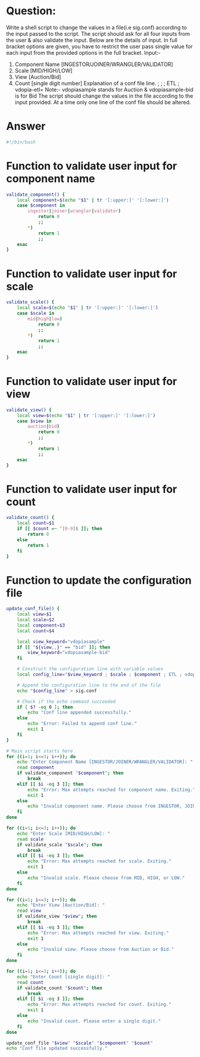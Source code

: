 # Question: 
Write a shell script to change the values in a file(i.e sig.conf) according to the input passed to the script. The script should ask for all four inputs from the user & also validate the input.
Below are the details of input. In full bracket options are given, you have to restrict the user pass single value for each input from the provided options in the full bracket.
Input:-
1) Component Name [INGESTOR/JOINER/WRANGLER/VALIDATOR]
2) Scale [MID/HIGH/LOW]
3) View [Auction/Bid]
4) Count [single digit number]
Explanation of a conf file line.
<view> ; <scale> ; <component name> ; ETL ; vdopia-etl= <count>
Note:- vdopiasample stands for Auction & vdopiasample-bid is for Bid
The script should change the values in the file according to the input provided. At a time only one line of the conf file should be altered.

# Answer
```bash
#!/bin/bash
```
# Function to validate user input for component name
```bash
validate_component() {
    local component=$(echo "$1" | tr '[:upper:]' '[:lower:]')
    case $component in
        ingestor|joiner|wrangler|validator)
            return 0
            ;;
        *)
            return 1
            ;;
    esac
}
```
# Function to validate user input for scale
```bash
validate_scale() {
    local scale=$(echo "$1" | tr '[:upper:]' '[:lower:]')
    case $scale in
        mid|high|low)
            return 0
            ;;
        *)
            return 1
            ;;
    esac
}
```
# Function to validate user input for view
```bash
validate_view() {
    local view=$(echo "$1" | tr '[:upper:]' '[:lower:]')
    case $view in
        auction|bid)
            return 0
            ;;
        *)
            return 1
            ;;
    esac
}
```
# Function to validate user input for count
```bash
validate_count() {
    local count=$1
    if [[ $count =~ ^[0-9]$ ]]; then
        return 0
    else
        return 1
    fi
}
```
# Function to update the configuration file
```bash
update_conf_file() {
    local view=$1
    local scale=$2
    local component=$3
    local count=$4

    local view_keyword="vdopiasample"
    if [[ "${view,,}" == "bid" ]]; then
        view_keyword="vdopiasample-bid"
    fi

    # Construct the configuration line with variable values
    local config_line="$view_keyword ; $scale ; $component ; ETL ; vdopia-etl= $count"

    # Append the configuration line to the end of the file
    echo "$config_line" > sig.conf

    # Check if the echo command succeeded
    if [ $? -eq 0 ]; then
        echo "Conf line appended successfully."
    else
        echo "Error: Failed to append conf line."
        exit 1
    fi
}

# Main script starts here
for ((i=1; i<=3; i++)); do
    echo "Enter Component Name [INGESTOR/JOINER/WRANGLER/VALIDATOR]: "
    read component
    if validate_component "$component"; then
        break
    elif [[ $i -eq 3 ]]; then
        echo "Error: Max attempts reached for component name. Exiting."
        exit 1
    else
        echo "Invalid component name. Please choose from INGESTOR, JOINER, WRANGLER, or VALIDATOR."
    fi
done

for ((i=1; i<=3; i++)); do
    echo "Enter Scale [MID/HIGH/LOW]: "
    read scale
    if validate_scale "$scale"; then
        break
    elif [[ $i -eq 3 ]]; then
        echo "Error: Max attempts reached for scale. Exiting."
        exit 1
    else
        echo "Invalid scale. Please choose from MID, HIGH, or LOW."
    fi
done

for ((i=1; i<=3; i++)); do
    echo "Enter View [Auction/Bid]: "
    read view
    if validate_view "$view"; then
        break
    elif [[ $i -eq 3 ]]; then
        echo "Error: Max attempts reached for view. Exiting."
        exit 1
    else
        echo "Invalid view. Please choose from Auction or Bid."
    fi
done

for ((i=1; i<=3; i++)); do
    echo "Enter Count [single digit]: "
    read count
    if validate_count "$count"; then
        break
    elif [[ $i -eq 3 ]]; then
        echo "Error: Max attempts reached for count. Exiting."
        exit 1
    else
        echo "Invalid count. Please enter a single digit."
    fi
done

update_conf_file "$view" "$scale" "$component" "$count"
echo "Conf file updated successfully."
```

